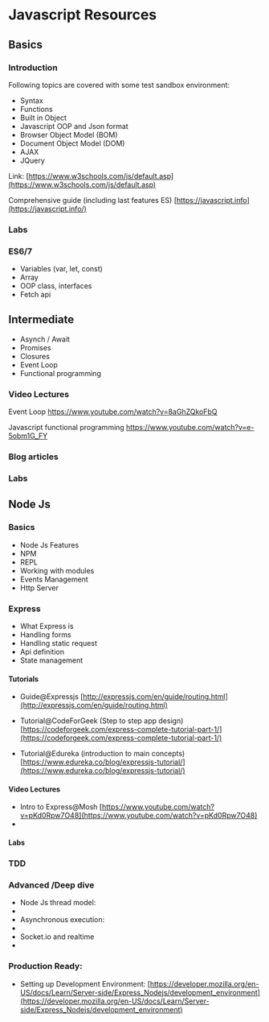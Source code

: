 # Javascript Resources


## Basics

### Introduction
Following topics are covered with some test sandbox environment:

 - Syntax
 - Functions
 - Built in Object
 - Javascript OOP and Json format
 - Browser Object Model (BOM)
 - Document Object Model (DOM)
 - AJAX
 - JQuery

Link:
[https://www.w3schools.com/js/default.asp](https://www.w3schools.com/js/default.asp)

Comprehensive guide (including last features ES)
[https://javascript.info](https://javascript.info/)

### Labs


### ES6/7
- Variables (var, let, const)
- Array
- OOP class, interfaces
- Fetch api

## Intermediate
- Asynch / Await
- Promises
- Closures
- Event Loop
- Functional programming

### Video Lectures
Event Loop
https://www.youtube.com/watch?v=8aGhZQkoFbQ

Javascript functional programming
https://www.youtube.com/watch?v=e-5obm1G_FY


### Blog articles


### Labs

## Node Js


### Basics
- Node Js Features
- NPM
- REPL
- Working with modules
- Events Management
- Http Server

### Express
- What Express is
- Handling forms
- Handling static request
- Api definition
- State management

#### Tutorials

- Guide@Expressjs 
[http://expressjs.com/en/guide/routing.html](http://expressjs.com/en/guide/routing.html)

- Tutorial@CodeForGeek (Step to step app design)
[https://codeforgeek.com/express-complete-tutorial-part-1/](https://codeforgeek.com/express-complete-tutorial-part-1/)

- Tutorial@Edureka (introduction to main concepts)
[https://www.edureka.co/blog/expressjs-tutorial/](https://www.edureka.co/blog/expressjs-tutorial/)


#### Video Lectures
- Intro to Express@Mosh
[https://www.youtube.com/watch?v=pKd0Rpw7O48](https://www.youtube.com/watch?v=pKd0Rpw7O48)
- 

#### Labs


### TDD


### Advanced /Deep dive
- Node Js thread model:
- 
- Asynchronous execution:
- 
- Socket.io and realtime
- 


### Production Ready:

- Setting up Development Environment:
[https://developer.mozilla.org/en-US/docs/Learn/Server-side/Express_Nodejs/development_environment](https://developer.mozilla.org/en-US/docs/Learn/Server-side/Express_Nodejs/development_environment)


<!--stackedit_data:
eyJoaXN0b3J5IjpbMTkwMDg5OTYxMSwxNzQ3ODg4MjEzLDcyND
M2MTc4OSwtMTE1NTU0MzI0Miw4MTg4NzA2NjcsLTkyODYwNTU4
OSwxNTUzNDE0Nzg1LC05NTM1MzY5OSwtMjA5MDk4NjgwMSwzMj
g4NTIzMDUsOTE1MDc2MzA1LC01MTE1ODEzNTksMTI1OTAxMjUw
MF19
-->